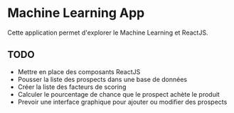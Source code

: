 # Machine Learning App

Cette application permet d'explorer le Machine Learning et ReactJS.

## TODO

- Mettre en place des composants ReactJS
- Pousser la liste des prospects dans une base de données
- Créer la liste des facteurs de scoring
- Calculer le pourcentage de chance que le prospect achète le produit
- Prevoir une interface graphique pour ajouter ou modifier des prospects
